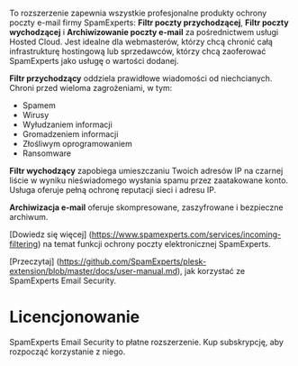 To rozszerzenie zapewnia wszystkie profesjonalne produkty ochrony poczty e-mail firmy SpamExperts: **Filtr poczty przychodzącej**, **Filtr poczty wychodzącej** i **Archiwizowanie poczty e-mail** za pośrednictwem usługi Hosted Cloud. Jest idealne dla webmasterów, którzy chcą chronić całą infrastrukturę hostingową lub sprzedawców, którzy chcą zaoferować SpamExperts jako usługę o wartości dodanej.

**Filtr przychodzący** oddziela prawidłowe wiadomości od niechcianych. Chroni przed wieloma zagrożeniami, w tym:

- Spamem
- Wirusy
- Wyłudzaniem informacji
- Gromadzeniem informacji
- Złośliwym oprogramowaniem
- Ransomware

**Filtr wychodzący** zapobiega umieszczaniu Twoich adresów IP na czarnej liście w wyniku nieświadomego wysłania spamu przez zaatakowane konto. Usługa oferuje pełną ochronę reputacji sieci i adresu IP.

**Archiwizacja e-mail** oferuje skompresowane, zaszyfrowane i bezpieczne archiwum.

[Dowiedz się więcej] (https://www.spamexperts.com/services/incoming-filtering) na temat funkcji ochrony poczty elektronicznej SpamExperts.

[Przeczytaj] (https://github.com/SpamExperts/plesk-extension/blob/master/docs/user-manual.md), jak korzystać ze SpamExperts Email Security.

# Licencjonowanie

SpamExperts Email Security to płatne rozszerzenie. Kup subskrypcję, aby rozpocząć korzystanie z niego.
